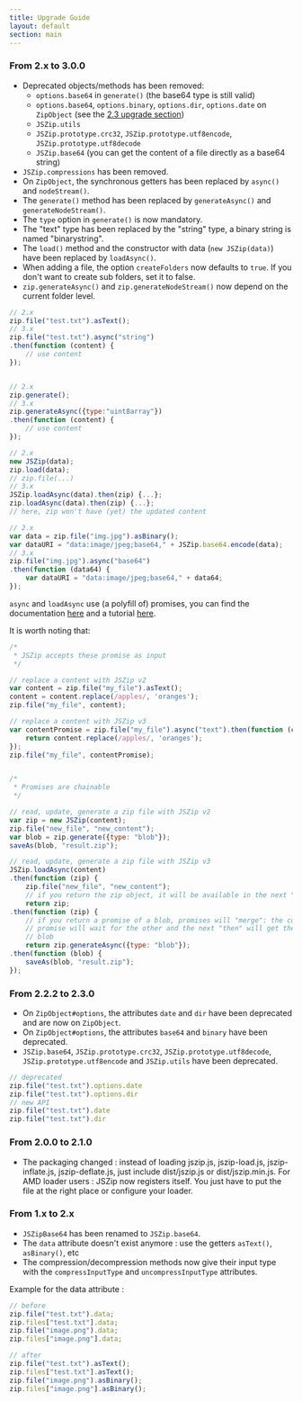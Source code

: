 ```yaml
---
title: Upgrade Guide
layout: default
section: main
---
```


### From 2.x to 3.0.0

* Deprecated objects/methods has been removed:
  * `options.base64` in `generate()` (the base64 type is still valid)
  * `options.base64`, `options.binary`, `options.dir`, `options.date`
    on `ZipObject` (see the [2.3 upgrade section](#from-222-to-230))
  * `JSZip.utils`
  * `JSZip.prototype.crc32`, `JSZip.prototype.utf8encode`, `JSZip.prototype.utf8decode`
  * `JSZip.base64` (you can get the content of a file directly as a base64 string)
* `JSZip.compressions` has been removed.
* On `ZipObject`, the synchronous getters has been replaced by `async()` and
  `nodeStream()`.
* The `generate()` method has been replaced by `generateAsync()` and 
  `generateNodeStream()`.
* The `type` option in `generate()` is now mandatory.
* The "text" type has been replaced by the "string" type, a binary string is
  named "binarystring".
* The `load()` method and the constructor with data (`new JSZip(data)`) have
  been replaced by `loadAsync()`.
* When adding a file, the option `createFolders` now defaults to `true`. If
  you don't want to create sub folders, set it to false.
* `zip.generateAsync()` and `zip.generateNodeStream()` now depend on the
  current folder level.

```js
// 2.x
zip.file("test.txt").asText();
// 3.x
zip.file("test.txt").async("string")
.then(function (content) {
    // use content
});


// 2.x
zip.generate();
// 3.x
zip.generateAsync({type:"uint8array"})
.then(function (content) {
    // use content
});

// 2.x
new JSZip(data);
zip.load(data);
// zip.file(...)
// 3.x
JSZip.loadAsync(data).then(zip) {...};
zip.loadAsync(data).then(zip) {...};
// here, zip won't have (yet) the updated content

// 2.x
var data = zip.file("img.jpg").asBinary();
var dataURI = "data:image/jpeg;base64," + JSZip.base64.encode(data);
// 3.x
zip.file("img.jpg").async("base64")
.then(function (data64) {
    var dataURI = "data:image/jpeg;base64," + data64;
});
```

`async` and `loadAsync` use (a polyfill of) promises, you can find
the documentation [here](https://developer.mozilla.org/en-US/docs/Web/JavaScript/Reference/Global_Objects/Promise)
and a tutorial [here](http://www.html5rocks.com/en/tutorials/es6/promises/).

It is worth noting that:

```js
/*
 * JSZip accepts these promise as input
 */

// replace a content with JSZip v2
var content = zip.file("my_file").asText();
content = content.replace(/apples/, 'oranges');
zip.file("my_file", content);

// replace a content with JSZip v3
var contentPromise = zip.file("my_file").async("text").then(function (content) {
    return content.replace(/apples/, 'oranges');
});
zip.file("my_file", contentPromise);


/*
 * Promises are chainable
 */

// read, update, generate a zip file with JSZip v2
var zip = new JSZip(content);
zip.file("new_file", "new_content");
var blob = zip.generate({type: "blob"});
saveAs(blob, "result.zip");

// read, update, generate a zip file with JSZip v3
JSZip.loadAsync(content)
.then(function (zip) {
    zip.file("new_file", "new_content");
    // if you return the zip object, it will be available in the next "then"
    return zip;
.then(function (zip) {
    // if you return a promise of a blob, promises will "merge": the current
    // promise will wait for the other and the next "then" will get the
    // blob
    return zip.generateAsync({type: "blob"});
.then(function (blob) {
    saveAs(blob, "result.zip");
});
```

### From 2.2.2 to 2.3.0

* On `ZipObject#options`, the attributes `date` and `dir` have been
  deprecated and are now on `ZipObject`.
* On `ZipObject#options`, the attributes `base64` and `binary` have been
  deprecated.
* `JSZip.base64`, `JSZip.prototype.crc32`, `JSZip.prototype.utf8decode`,
  `JSZip.prototype.utf8encode` and `JSZip.utils` have been deprecated.

```js
// deprecated
zip.file("test.txt").options.date
zip.file("test.txt").options.dir
// new API
zip.file("test.txt").date
zip.file("test.txt").dir
```


### From 2.0.0 to 2.1.0

* The packaging changed : instead of loading jszip.js, jszip-load.js,
  jszip-inflate.js, jszip-deflate.js, just include dist/jszip.js or
  dist/jszip.min.js.
  For AMD loader users : JSZip now registers itself. You just have to put the
  file at the right place or configure your loader.


### From 1.x to 2.x

* `JSZipBase64` has been renamed to `JSZip.base64`.
* The `data` attribute doesn't exist anymore :
  use the getters `asText()`, `asBinary()`, etc
* The compression/decompression methods now give their input type with the
  `compressInputType` and `uncompressInputType` attributes.

Example for the data attribute :

```js
// before
zip.file("test.txt").data;
zip.files["test.txt"].data;
zip.file("image.png").data;
zip.files["image.png"].data;

// after
zip.file("test.txt").asText();
zip.files["test.txt"].asText();
zip.file("image.png").asBinary();
zip.files["image.png"].asBinary();
```
